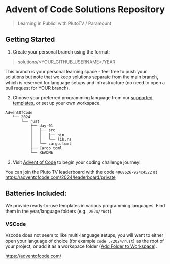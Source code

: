 # Advent of Code Solutions Repository

> Learning in Public! with PlutoTV / Paramount

## Getting Started

1. Create your personal branch using the format:

> solutions/<YOUR_GITHUB_USERNAME>/YEAR

This branch is your personal learning space - feel free to push your solutions but note that we keep solutions separate from the main branch, which is reserved for language setups and infrastructure (no need to open a pull request for YOUR branch).

2. Choose your preferred programming language from our [supported templates](#batteries-included), or set up your own workspace.

```
AdventOfCode
   └── 2024
       └── rust
           ├── day-01
           │   ├── src
           │   │   ├── bin
           │   │   └── lib.rs
           │   └── cargo.toml
           ├── Cargo.toml
           └── README
```

3. Visit [Advent of Code](https://adventofcode.com/) to begin your coding challenge journey!

You can join the Pluto TV leaderboard with the code `4068626-924c4522` at https://adventofcode.com/2024/leaderboard/private

## Batteries Included:

We provide ready-to-use templates in various programming languages. Find them in the year/language folders (e.g., `2024/rust`).

### VSCode

Vscode does not seem to like multi-language setups, you will want to either open your language of choice (for example `code ./2024/rust`) as the root of your project, or add it as a workspace folder ([Add Folder to Workspace](https://code.visualstudio.com/docs/editor/multi-root-workspaces#_adding-folders)).

https://adventofcode.com/

